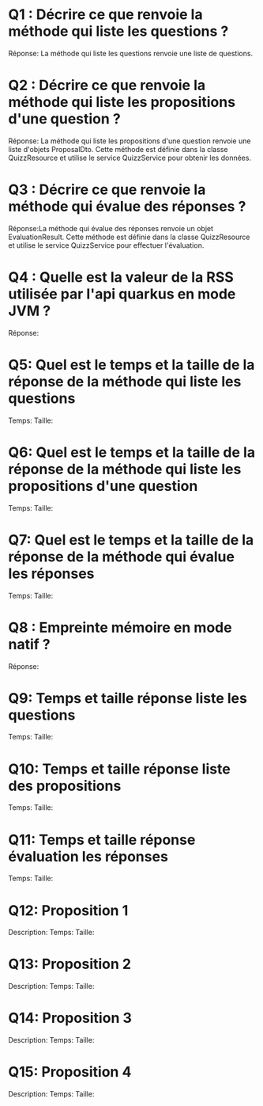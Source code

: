 # Q1 : Décrire ce que renvoie la méthode qui liste les questions ?
Réponse:
La méthode qui liste les questions renvoie une liste de questions.

# Q2 : Décrire ce que renvoie la méthode qui liste les propositions d'une question ?
Réponse: La méthode qui liste les propositions d'une question renvoie une liste d'objets ProposalDto. Cette méthode est définie dans la classe QuizzResource et utilise le service QuizzService pour obtenir les données.

# Q3 : Décrire ce que renvoie la méthode qui évalue des réponses ?
Réponse:La méthode qui évalue des réponses renvoie un objet EvaluationResult. Cette méthode est définie dans la classe QuizzResource et utilise le service QuizzService pour effectuer l'évaluation.

# Q4 : Quelle est la valeur de la RSS utilisée par l'api quarkus en mode JVM ?
Réponse:

# Q5: Quel est le temps et la taille de la réponse  de la méthode qui liste les questions
Temps:
Taille:

# Q6: Quel est le temps et la taille de la réponse  de la méthode qui liste les propositions d'une question
Temps:
Taille:

# Q7: Quel est le temps et la taille de la réponse  de la méthode qui évalue les réponses
Temps:
Taille:

# Q8 : Empreinte mémoire en mode natif ?
Réponse:

# Q9: Temps et  taille  réponse   liste les questions
Temps:
Taille:

# Q10: Temps et  taille  réponse  liste des propositions
Temps:
Taille:

# Q11: Temps et  taille  réponse  évaluation les réponses
Temps:
Taille:

# Q12:  Proposition 1
Description:
Temps:
Taille:

# Q13:  Proposition 2
Description:
Temps:
Taille:

# Q14:  Proposition 3
Description:
Temps:
Taille:

# Q15:  Proposition 4
Description:
Temps:
Taille: